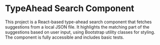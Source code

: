 # TypeAhead Search Component

This project is a React-based type-ahead search component that fetches suggestions from a local JSON file. It highlights the matching part of the suggestions based on user input, using Bootstrap utility classes for styling. The component is fully accessible and includes basic tests.